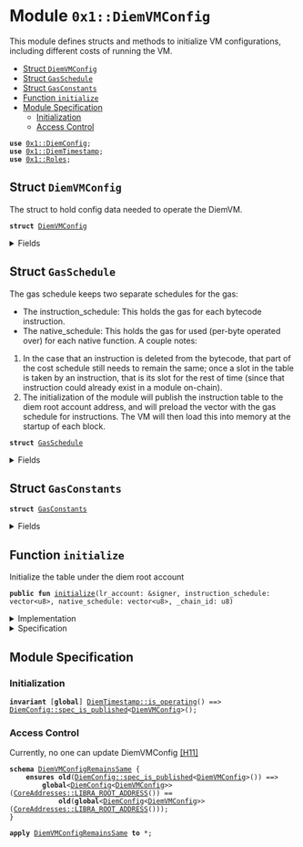 
<a name="0x1_DiemVMConfig"></a>

# Module `0x1::DiemVMConfig`

This module defines structs and methods to initialize VM configurations,
including different costs of running the VM.


-  [Struct `DiemVMConfig`](#0x1_DiemVMConfig_DiemVMConfig)
-  [Struct `GasSchedule`](#0x1_DiemVMConfig_GasSchedule)
-  [Struct `GasConstants`](#0x1_DiemVMConfig_GasConstants)
-  [Function `initialize`](#0x1_DiemVMConfig_initialize)
-  [Module Specification](#@Module_Specification_0)
    -  [Initialization](#@Initialization_1)
    -  [Access Control](#@Access_Control_2)


<pre><code><b>use</b> <a href="DiemConfig.md#0x1_DiemConfig">0x1::DiemConfig</a>;
<b>use</b> <a href="DiemTimestamp.md#0x1_DiemTimestamp">0x1::DiemTimestamp</a>;
<b>use</b> <a href="Roles.md#0x1_Roles">0x1::Roles</a>;
</code></pre>



<a name="0x1_DiemVMConfig_DiemVMConfig"></a>

## Struct `DiemVMConfig`

The struct to hold config data needed to operate the DiemVM.


<pre><code><b>struct</b> <a href="DiemVMConfig.md#0x1_DiemVMConfig">DiemVMConfig</a>
</code></pre>



<details>
<summary>Fields</summary>


<dl>
<dt>
<code>gas_schedule: <a href="DiemVMConfig.md#0x1_DiemVMConfig_GasSchedule">DiemVMConfig::GasSchedule</a></code>
</dt>
<dd>
 Cost of running the VM.
</dd>
</dl>


</details>

<a name="0x1_DiemVMConfig_GasSchedule"></a>

## Struct `GasSchedule`

The gas schedule keeps two separate schedules for the gas:
* The instruction_schedule: This holds the gas for each bytecode instruction.
* The native_schedule: This holds the gas for used (per-byte operated over) for each native
function.
A couple notes:
1. In the case that an instruction is deleted from the bytecode, that part of the cost schedule
still needs to remain the same; once a slot in the table is taken by an instruction, that is its
slot for the rest of time (since that instruction could already exist in a module on-chain).
2. The initialization of the module will publish the instruction table to the diem root account
address, and will preload the vector with the gas schedule for instructions. The VM will then
load this into memory at the startup of each block.


<pre><code><b>struct</b> <a href="DiemVMConfig.md#0x1_DiemVMConfig_GasSchedule">GasSchedule</a>
</code></pre>



<details>
<summary>Fields</summary>


<dl>
<dt>
<code>instruction_schedule: vector&lt;u8&gt;</code>
</dt>
<dd>

</dd>
<dt>
<code>native_schedule: vector&lt;u8&gt;</code>
</dt>
<dd>

</dd>
<dt>
<code>gas_constants: <a href="DiemVMConfig.md#0x1_DiemVMConfig_GasConstants">DiemVMConfig::GasConstants</a></code>
</dt>
<dd>

</dd>
</dl>


</details>

<a name="0x1_DiemVMConfig_GasConstants"></a>

## Struct `GasConstants`



<pre><code><b>struct</b> <a href="DiemVMConfig.md#0x1_DiemVMConfig_GasConstants">GasConstants</a>
</code></pre>



<details>
<summary>Fields</summary>


<dl>
<dt>
<code>global_memory_per_byte_cost: u64</code>
</dt>
<dd>
 The cost per-byte written to global storage.
</dd>
<dt>
<code>global_memory_per_byte_write_cost: u64</code>
</dt>
<dd>
 The cost per-byte written to storage.
</dd>
<dt>
<code>min_transaction_gas_units: u64</code>
</dt>
<dd>
 The flat minimum amount of gas required for any transaction.
 Charged at the start of execution.
</dd>
<dt>
<code>large_transaction_cutoff: u64</code>
</dt>
<dd>
 Any transaction over this size will be charged an additional amount per byte.
</dd>
<dt>
<code>intrinsic_gas_per_byte: u64</code>
</dt>
<dd>
 The units of gas that to be charged per byte over the <code>large_transaction_cutoff</code> in addition to
 <code>min_transaction_gas_units</code> for transactions whose size exceeds <code>large_transaction_cutoff</code>.
</dd>
<dt>
<code>maximum_number_of_gas_units: u64</code>
</dt>
<dd>
 ~5 microseconds should equal one unit of computational gas. We bound the maximum
 computational time of any given transaction at roughly 20 seconds. We want this number and
 <code>MAX_PRICE_PER_GAS_UNIT</code> to always satisfy the inequality that
 MAXIMUM_NUMBER_OF_GAS_UNITS * MAX_PRICE_PER_GAS_UNIT < min(u64::MAX, GasUnits<GasCarrier>::MAX)
 NB: The bound is set quite high since custom scripts aren't allowed except from predefined
 and vetted senders.
</dd>
<dt>
<code>min_price_per_gas_unit: u64</code>
</dt>
<dd>
 The minimum gas price that a transaction can be submitted with.
</dd>
<dt>
<code>max_price_per_gas_unit: u64</code>
</dt>
<dd>
 The maximum gas unit price that a transaction can be submitted with.
</dd>
<dt>
<code>max_transaction_size_in_bytes: u64</code>
</dt>
<dd>

</dd>
<dt>
<code>gas_unit_scaling_factor: u64</code>
</dt>
<dd>

</dd>
<dt>
<code>default_account_size: u64</code>
</dt>
<dd>

</dd>
</dl>


</details>

<a name="0x1_DiemVMConfig_initialize"></a>

## Function `initialize`

Initialize the table under the diem root account


<pre><code><b>public</b> <b>fun</b> <a href="DiemVMConfig.md#0x1_DiemVMConfig_initialize">initialize</a>(lr_account: &signer, instruction_schedule: vector&lt;u8&gt;, native_schedule: vector&lt;u8&gt;, _chain_id: u8)
</code></pre>



<details>
<summary>Implementation</summary>


<pre><code><b>public</b> <b>fun</b> <a href="DiemVMConfig.md#0x1_DiemVMConfig_initialize">initialize</a>(
    lr_account: &signer,
    instruction_schedule: vector&lt;u8&gt;,
    native_schedule: vector&lt;u8&gt;,
    _chain_id: u8,
) {
    <a href="DiemTimestamp.md#0x1_DiemTimestamp_assert_genesis">DiemTimestamp::assert_genesis</a>();

    // The permission "UpdateVMConfig" is granted <b>to</b> DiemRoot [[H11]][PERMISSION].
    <a href="Roles.md#0x1_Roles_assert_diem_root">Roles::assert_diem_root</a>(lr_account);

    <b>let</b> min_price_per_gas_unit = 0;
    // <b>if</b> (chain_id == 7 || chain_id == 1) {
    //     min_price_per_gas_unit = 1;
    // };

    <b>let</b> gas_constants = <a href="DiemVMConfig.md#0x1_DiemVMConfig_GasConstants">GasConstants</a> {
        global_memory_per_byte_cost: 4,
        global_memory_per_byte_write_cost: 9,
        min_transaction_gas_units: 600,
        large_transaction_cutoff: 600,
        intrinsic_gas_per_byte: 8,
        maximum_number_of_gas_units: 100000000000, // 0L: changed temporarily for oversized upgrade payload
        min_price_per_gas_unit: min_price_per_gas_unit,
        max_price_per_gas_unit: 10000,
        max_transaction_size_in_bytes: 409600,     // 0L: changed temporarily for oversized upgrade payload
        gas_unit_scaling_factor: 1000,
        default_account_size: 800,
    };

    <a href="DiemConfig.md#0x1_DiemConfig_publish_new_config">DiemConfig::publish_new_config</a>(
        lr_account,
        <a href="DiemVMConfig.md#0x1_DiemVMConfig">DiemVMConfig</a> {
            gas_schedule: <a href="DiemVMConfig.md#0x1_DiemVMConfig_GasSchedule">GasSchedule</a> {
                instruction_schedule,
                native_schedule,
                gas_constants,
            }
        },
    );
}
</code></pre>



</details>

<details>
<summary>Specification</summary>



<a name="0x1_DiemVMConfig_gas_constants$1"></a>


<pre><code><b>let</b> gas_constants = <a href="DiemVMConfig.md#0x1_DiemVMConfig_GasConstants">GasConstants</a> {
    global_memory_per_byte_cost: 4,
    global_memory_per_byte_write_cost: 9,
    min_transaction_gas_units: 600,
    large_transaction_cutoff: 600,
    intrinsic_gas_per_byte: 8,
    maximum_number_of_gas_units: 4000000,
    min_price_per_gas_unit: 0,
    max_price_per_gas_unit: 10000,
    max_transaction_size_in_bytes: 4096,
    gas_unit_scaling_factor: 1000,
    default_account_size: 800,
};
</code></pre>


Must abort if the signer does not have the DiemRoot role [[H11]][PERMISSION].


<pre><code><b>include</b> <a href="Roles.md#0x1_Roles_AbortsIfNotDiemRoot">Roles::AbortsIfNotDiemRoot</a>{account: lr_account};
<b>include</b> <a href="DiemTimestamp.md#0x1_DiemTimestamp_AbortsIfNotGenesis">DiemTimestamp::AbortsIfNotGenesis</a>;
<b>include</b> <a href="DiemConfig.md#0x1_DiemConfig_PublishNewConfigAbortsIf">DiemConfig::PublishNewConfigAbortsIf</a>&lt;<a href="DiemVMConfig.md#0x1_DiemVMConfig">DiemVMConfig</a>&gt;;
<b>include</b> <a href="DiemConfig.md#0x1_DiemConfig_PublishNewConfigEnsures">DiemConfig::PublishNewConfigEnsures</a>&lt;<a href="DiemVMConfig.md#0x1_DiemVMConfig">DiemVMConfig</a>&gt; {
    payload: <a href="DiemVMConfig.md#0x1_DiemVMConfig">DiemVMConfig</a> {
        gas_schedule: <a href="DiemVMConfig.md#0x1_DiemVMConfig_GasSchedule">GasSchedule</a> {
            instruction_schedule,
            native_schedule,
            gas_constants,
        }
    }};
</code></pre>



</details>

<a name="@Module_Specification_0"></a>

## Module Specification



<a name="@Initialization_1"></a>

### Initialization



<pre><code><b>invariant</b> [<b>global</b>] <a href="DiemTimestamp.md#0x1_DiemTimestamp_is_operating">DiemTimestamp::is_operating</a>() ==&gt; <a href="DiemConfig.md#0x1_DiemConfig_spec_is_published">DiemConfig::spec_is_published</a>&lt;<a href="DiemVMConfig.md#0x1_DiemVMConfig">DiemVMConfig</a>&gt;();
</code></pre>



<a name="@Access_Control_2"></a>

### Access Control

Currently, no one can update DiemVMConfig [[H11]][PERMISSION]


<a name="0x1_DiemVMConfig_DiemVMConfigRemainsSame"></a>


<pre><code><b>schema</b> <a href="DiemVMConfig.md#0x1_DiemVMConfig_DiemVMConfigRemainsSame">DiemVMConfigRemainsSame</a> {
    <b>ensures</b> <b>old</b>(<a href="DiemConfig.md#0x1_DiemConfig_spec_is_published">DiemConfig::spec_is_published</a>&lt;<a href="DiemVMConfig.md#0x1_DiemVMConfig">DiemVMConfig</a>&gt;()) ==&gt;
        <b>global</b>&lt;<a href="DiemConfig.md#0x1_DiemConfig">DiemConfig</a>&lt;<a href="DiemVMConfig.md#0x1_DiemVMConfig">DiemVMConfig</a>&gt;&gt;(<a href="CoreAddresses.md#0x1_CoreAddresses_LIBRA_ROOT_ADDRESS">CoreAddresses::LIBRA_ROOT_ADDRESS</a>()) ==
            <b>old</b>(<b>global</b>&lt;<a href="DiemConfig.md#0x1_DiemConfig">DiemConfig</a>&lt;<a href="DiemVMConfig.md#0x1_DiemVMConfig">DiemVMConfig</a>&gt;&gt;(<a href="CoreAddresses.md#0x1_CoreAddresses_LIBRA_ROOT_ADDRESS">CoreAddresses::LIBRA_ROOT_ADDRESS</a>()));
}
</code></pre>




<pre><code><b>apply</b> <a href="DiemVMConfig.md#0x1_DiemVMConfig_DiemVMConfigRemainsSame">DiemVMConfigRemainsSame</a> <b>to</b> *;
</code></pre>


[//]: # ("File containing references which can be used from documentation")
[ACCESS_CONTROL]: https://github.com/diem/lip/blob/master/lips/lip-2.md
[ROLE]: https://github.com/diem/lip/blob/master/lips/lip-2.md#roles
[PERMISSION]: https://github.com/diem/lip/blob/master/lips/lip-2.md#permissions
